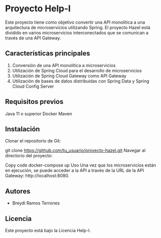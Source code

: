# Proyecto Help-I
Este proyecto tiene como objetivo convertir una API monolítica a una arquitectura de microservicios utilizando Spring. El proyecto Hazel está dividido en varios microservicios interconectados que se comunican a través de una API Gateway.

## Características principales
1. Conversión de una API monolítica a microservicios
2. Utilización de Spring Cloud para el desarrollo de microservicios
3. Utilización de Spring Cloud Gateway como API Gateway
4. Utilización de bases de datos distribuidas con Spring Data y Spring Cloud Config Server

## Requisitos previos
Java 11 o superior
Docker
Maven

## Instalación
Clonar el repositorio de Git:

git clone https://github.com/tu_usuario/proyecto-hazel.git
Navegar al directorio del proyecto:

Copy code
docker-compose up
Uso
Una vez que los microservicios están en ejecución, se puede acceder a la API a través de la URL de la API Gateway: http://localhost:8080.

## Autores
- Breydi Ramos Terrones

## Licencia
Este proyecto está bajo la Licencia Help-I.
